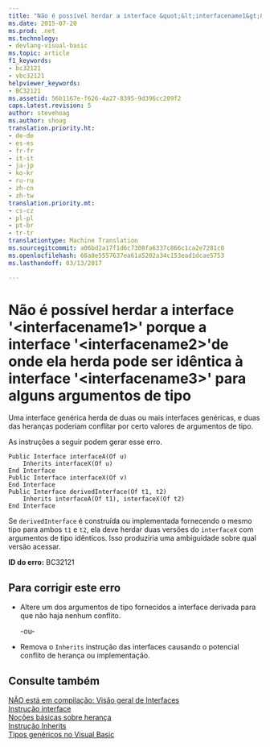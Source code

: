 ```yaml
---
title: "Não é possível herdar a interface &quot;&lt;interfacename1&gt;&quot; porque a interface &quot;&lt;interfacename2&gt;&quot;de onde ela herda pode ser idêntica à interface &quot;&lt;interfacename3&gt;&quot; para alguns argumentos de tipo | Documentos do Microsoft"
ms.date: 2015-07-20
ms.prod: .net
ms.technology:
- devlang-visual-basic
ms.topic: article
f1_keywords:
- bc32121
- vbc32121
helpviewer_keywords:
- BC32121
ms.assetid: 56b1167e-f626-4a27-8395-9d396cc209f2
caps.latest.revision: 5
author: stevehoag
ms.author: shoag
translation.priority.ht:
- de-de
- es-es
- fr-fr
- it-it
- ja-jp
- ko-kr
- ru-ru
- zh-cn
- zh-tw
translation.priority.mt:
- cs-cz
- pl-pl
- pt-br
- tr-tr
translationtype: Machine Translation
ms.sourcegitcommit: a06bd2a17f1d6c7308fa6337c866c1ca2e7281c0
ms.openlocfilehash: 66a8e5557637ea61a5202a34c153ead1dcae5753
ms.lasthandoff: 03/13/2017

---
```

# <a name="cannot-inherit-interface-39ltinterfacename1gt39-because-the-interface-39ltinterfacename2gt39-from-which-it-inherits-could-be-identical-to-interface-39ltinterfacename3gt39-for-some-type-arguments"></a>Não é possível herdar a interface '&lt;interfacename1&gt;' porque a interface '&lt;interfacename2&gt;'de onde ela herda pode ser idêntica à interface '&lt;interfacename3&gt;' para alguns argumentos de tipo
Uma interface genérica herda de duas ou mais interfaces genéricas, e duas das heranças poderiam conflitar por certo valores de argumentos de tipo.  
  
 As instruções a seguir podem gerar esse erro.  
  
```  
Public Interface interfaceA(Of u)  
    Inherits interfaceX(Of u)  
End Interface  
Public Interface interfaceX(Of v)  
End Interface  
Public Interface derivedInterface(Of t1, t2)  
    Inherits interfaceA(Of t1), interfaceX(Of t2)  
End Interface  
```  
  
 Se `derivedInterface` é construída ou implementada fornecendo o mesmo tipo para ambos `t1` e `t2`, ela deve herdar duas versões do `interfaceX` com argumentos de tipo idênticos. Isso produziria uma ambiguidade sobre qual versão acessar.  
  
 **ID do erro:** BC32121  
  
## <a name="to-correct-this-error"></a>Para corrigir este erro  
  
-   Altere um dos argumentos de tipo fornecidos a interface derivada para que não haja nenhum conflito.  
  
     -ou-  
  
-   Remova o `Inherits` instrução das interfaces causando o potencial conflito de herança ou implementação.  
  
## <a name="see-also"></a>Consulte também  
 [NÃO está em compilação: Visão geral de Interfaces](http://msdn.microsoft.com/en-us/f96bb470-c1b8-4c73-89bc-6f536b798da1)   
 [Instrução interface](../../visual-basic/language-reference/statements/interface-statement.md)   
 [Noções básicas sobre herança](../../visual-basic/programming-guide/language-features/objects-and-classes/inheritance-basics.md)   
 [Instrução Inherits](../../visual-basic/language-reference/statements/inherits-statement.md)   
 [Tipos genéricos no Visual Basic](../../visual-basic/programming-guide/language-features/data-types/generic-types.md)
